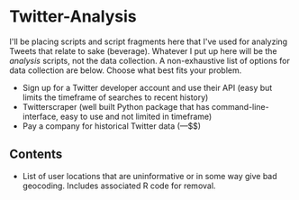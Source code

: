 # Twitter-Analysis
I'll be placing scripts and script fragments here that I've used for analyzing Tweets that relate to sake (beverage). Whatever I put up here will be the *analysis* scripts, not the data collection. A non-exhaustive list of options for data collection are below. Choose what best fits your problem.

* Sign up for a Twitter developer account and use their API (easy but limits the timeframe of searches to recent history)
* Twitterscraper (well built Python package that has command-line-interface, easy to use and not limited in timeframe)
* Pay a company for historical Twitter data ($—$$$)

## Contents

* List of user locations that are uninformative or in some way give bad geocoding. Includes associated R code for removal.
